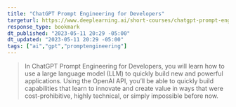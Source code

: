 ```yaml
---
title: "ChatGPT Prompt Engineering for Developers"
targeturl: https://www.deeplearning.ai/short-courses/chatgpt-prompt-engineering-for-developers/ 
response_type: bookmark
dt_published: "2023-05-11 20:29 -05:00"
dt_updated: "2023-05-11 20:29 -05:00"
tags: ["ai","gpt","promptengineering"]
---
```


> In ChatGPT Prompt Engineering for Developers, you will learn how to use a large language model (LLM) to quickly build new and powerful applications.  Using the OpenAI API, you’ll be able to quickly build capabilities that learn to innovate and create value in ways that were cost-prohibitive, highly technical, or simply impossible before now.

